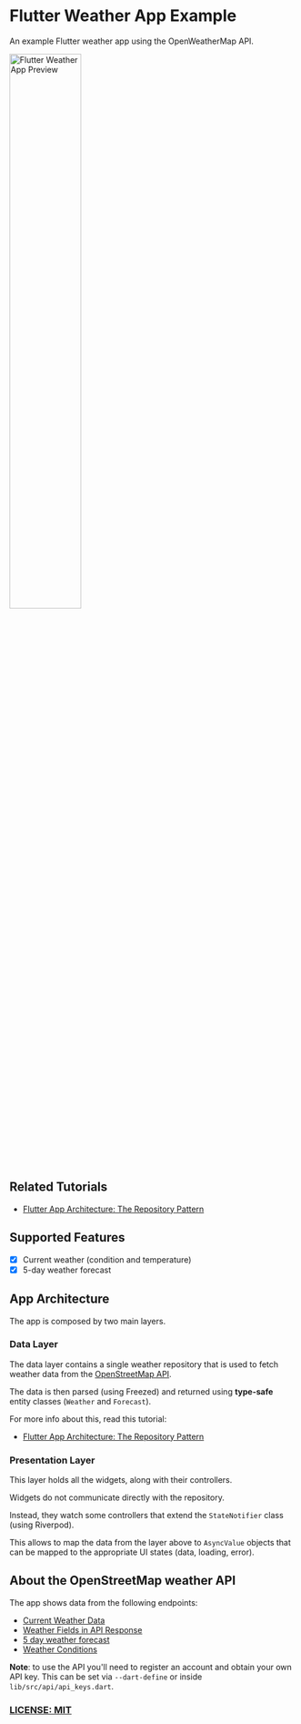 # Flutter Weather App Example

An example Flutter weather app using the OpenWeatherMap API.

<img src="https://raw.githubusercontent.com/bizz84/open_weather_example_flutter/main/.github/images/weather-forecast.png" alt="Flutter Weather App Preview" width=50% height=50%>

## Related Tutorials

- [Flutter App Architecture: The Repository Pattern](https://codewithandrea.com/articles/flutter-repository-pattern/)

## Supported Features

- [x] Current weather (condition and temperature)
- [x] 5-day weather forecast

## App Architecture

The app is composed by two main layers.

### Data Layer

The data layer contains a single weather repository that is used to fetch weather data from the [OpenStreetMap API](https://openweathermap.org/api).

The data is then parsed (using Freezed) and returned using **type-safe** entity classes (`Weather` and `Forecast`).

For more info about this, read this tutorial:

- [Flutter App Architecture: The Repository Pattern](https://codewithandrea.com/articles/flutter-repository-pattern/)

### Presentation Layer

This layer holds all the widgets, along with their controllers.

Widgets do not communicate directly with the repository.

Instead, they watch some controllers that extend the `StateNotifier` class (using Riverpod).

This allows to map the data from the layer above to `AsyncValue` objects that can be mapped to the appropriate UI states (data, loading, error).

## About the OpenStreetMap weather API

The app shows data from the following endpoints:

- [Current Weather Data](https://openweathermap.org/current)
- [Weather Fields in API Response](https://openweathermap.org/current#parameter)
- [5 day weather forecast](https://openweathermap.org/forecast5)
- [Weather Conditions](https://openweathermap.org/weather-conditions)

**Note**: to use the API you'll need to register an account and obtain your own API key. This can be set via `--dart-define` or inside `lib/src/api/api_keys.dart`.

### [LICENSE: MIT](LICENSE.md)